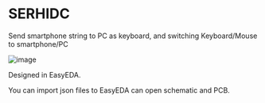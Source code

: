 # SERHIDC
Send smartphone string to PC as keyboard, and switching Keyboard/Mouse to smartphone/PC

![image](https://github.com/chaealarm/SERHIDC/assets/12396749/69620eab-a215-4a8a-9cb2-5dd557c61f38)


Designed in EasyEDA. 

You can import json files to EasyEDA can open schematic and PCB.
